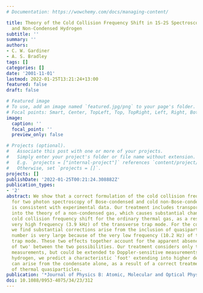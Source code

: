 ```yaml
---
# Documentation: https://wowchemy.com/docs/managing-content/

title: Theory of the Cold Collision Frequency Shift in 1S-2S Spectroscopy of Bose-Einstein-Condensed
  and Non-Condensed Hydrogen
subtitle: ''
summary: ''
authors:
- C. W. Gardiner
- A. S. Bradley
tags: []
categories: []
date: '2001-11-01'
lastmod: 2022-01-25T13:21:24+13:00
featured: false
draft: false

# Featured image
# To use, add an image named `featured.jpg/png` to your page's folder.
# Focal points: Smart, Center, TopLeft, Top, TopRight, Left, Right, BottomLeft, Bottom, BottomRight.
image:
  caption: ''
  focal_point: ''
  preview_only: false

# Projects (optional).
#   Associate this post with one or more of your projects.
#   Simply enter your project's folder or file name without extension.
#   E.g. `projects = ["internal-project"]` references `content/project/deep-learning/index.md`.
#   Otherwise, set `projects = []`.
projects: []
publishDate: '2022-01-25T00:21:24.308882Z'
publication_types:
- '2'
abstract: We show that a correct formulation of the cold collision frequency shift
  for two photon spectroscopy of Bose-condensed and cold non-Bose-condensed hydrogen
  is consistent with experimental data. Our treatment includes transport and inhomogeneity
  into the theory of a non-condensed gas, which causes substantial changes in the
  cold collision frequency shift for the ordinary thermal gas, as a result of the
  very high frequency (3.9 kHz) of the transverse trap mode. For the condensed gas,
  we find substantial corrections arise from the inclusion of quasiparticles, whose
  number is very large because of the very low frequency (10.2 Hz) of the longitudinal
  trap mode. These two effects together account for the apparent absence of a `factor
  of two' between the two possibilities. Our treatment considers only the Doppler-free
  measurements, but could be extended to Doppler-sensitive measurements. For Bose-condensed
  hydrogen, we predict a characteristic `foot' extending into higher detunings than
  can arise from the condensate alone, as a result of a correct treatment of the statistics
  of thermal quasiparticles.
publication: '*Journal of Physics B: Atomic, Molecular and Optical Physics*'
doi: 10.1088/0953-4075/34/23/312
---
```

